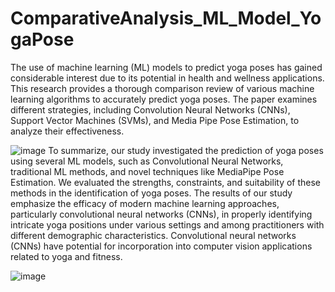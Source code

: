 # ComparativeAnalysis_ML_Model_YogaPose

The use of machine learning (ML) models to predict yoga poses has gained considerable interest due to its potential in health and wellness applications. This research provides a thorough comparison review of various machine learning algorithms to accurately predict yoga poses. The paper examines different strategies, including Convolution Neural Networks (CNNs), Support Vector Machines (SVMs), and Media Pipe Pose Estimation, to analyze their effectiveness.

![image](https://github.com/ridhimanamdev/ComparativeAnalysis_ML_Model_YogaPose/assets/92366815/b0de66f5-3789-4130-898c-ba7a2a2a9222)
To summarize, our study investigated the prediction of yoga poses using several ML models, such as Convolutional Neural Networks, traditional ML methods, and novel techniques like MediaPipe Pose Estimation. We evaluated the strengths, constraints, and suitability of these methods in the identification of yoga poses.
The results of our study emphasize the efficacy of modern machine learning approaches, particularly convolutional neural networks (CNNs), in properly identifying intricate yoga positions under various settings and among practitioners with different demographic characteristics. Convolutional neural networks (CNNs) have potential for incorporation into computer vision applications related to yoga and fitness.

![image](https://github.com/ridhimanamdev/ComparativeAnalysis_ML_Model_YogaPose/assets/92366815/badd9b15-b3ab-4af7-9ade-3026ba80d588)

